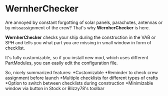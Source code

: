 WernherChecker
==============

Are annoyed by constant forgotting of solar panels, parachutes, antennas or by missassignment of the crew? That's why **WernherChecker** is here.

**WernherChecker** checks your ship during the construction in the VAB or SPH and tells you what part you are missing in small window in form of checklist.

It's fully customizable, so if you install new mod, which uses different PartModules, you can easily edit the configuration file.

So, nicely summarized features:
*Customizable
*Reminder to check crew assignment before launch
*Multiple checklists for different types of crafts
*Option to switch between checklists during construction
*Minimizable window via button in Stock or Blizzy78's toolbar
